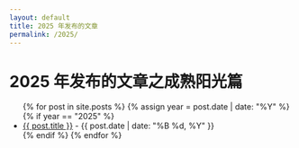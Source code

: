 ```yaml
---
layout: default
title: 2025 年发布的文章
permalink: /2025/
---
```


<h1>2025 年发布的文章之成熟阳光篇</h1>

<ul>
  {% for post in site.posts %}
    {% assign year = post.date | date: "%Y" %}
    {% if year == "2025" %}
      <li>
        <a href="{{ post.url }}">{{ post.title }}</a> - {{ post.date | date: "%B %d, %Y" }}
        </br>
      </li>
    {% endif %}
  {% endfor %}
</ul>